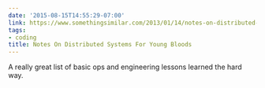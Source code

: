 ```yaml
---
date: '2015-08-15T14:55:29-07:00'
link: https://www.somethingsimilar.com/2013/01/14/notes-on-distributed-systems-for-young-bloods/
tags:
- coding
title: Notes On Distributed Systems For Young Bloods
---
```


A really great list of basic ops and engineering lessons learned the hard way.
